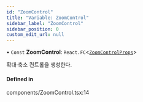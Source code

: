 ```yaml
---
id: "ZoomControl"
title: "Variable: ZoomControl"
sidebar_label: "ZoomControl"
sidebar_position: 0
custom_edit_url: null
---
```


• `Const` **ZoomControl**: `React.FC`<[`ZoomControlProps`](../interfaces/ZoomControlProps.md)\>

확대·축소 컨트롤을 생성한다.

#### Defined in

components/ZoomControl.tsx:14
